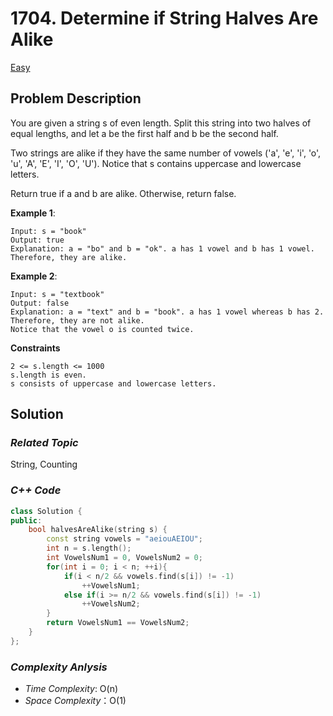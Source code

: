 # 1704. Determine if String Halves Are Alike
[Easy](https://leetcode.com/problems/determine-if-string-halves-are-alike/description/)

## Problem Description

You are given a string s of even length. Split this string into two halves of equal lengths, and let a be the first half and b be the second half.

Two strings are alike if they have the same number of vowels ('a', 'e', 'i', 'o', 'u', 'A', 'E', 'I', 'O', 'U'). Notice that s contains uppercase and lowercase letters.

Return true if a and b are alike. Otherwise, return false.

**Example 1**:
```
Input: s = "book"
Output: true
Explanation: a = "bo" and b = "ok". a has 1 vowel and b has 1 vowel. Therefore, they are alike.
```
**Example 2**:
```
Input: s = "textbook"
Output: false
Explanation: a = "text" and b = "book". a has 1 vowel whereas b has 2. Therefore, they are not alike.
Notice that the vowel o is counted twice.
```

**Constraints**
```
2 <= s.length <= 1000
s.length is even.
s consists of uppercase and lowercase letters.

```

## Solution

### _Related Topic_
   String, Counting

### _C++ Code_
```cpp
class Solution {
public:
    bool halvesAreAlike(string s) {
        const string vowels = "aeiouAEIOU";
        int n = s.length();
        int VowelsNum1 = 0, VowelsNum2 = 0;
        for(int i = 0; i < n; ++i){
            if(i < n/2 && vowels.find(s[i]) != -1)
                ++VowelsNum1;
            else if(i >= n/2 && vowels.find(s[i]) != -1)
                ++VowelsNum2;
        }
        return VowelsNum1 == VowelsNum2;
    }
};
```

### _Complexity Anlysis_
- _Time Complexity_: O(n)
- _Space Complexity_：O(1)
